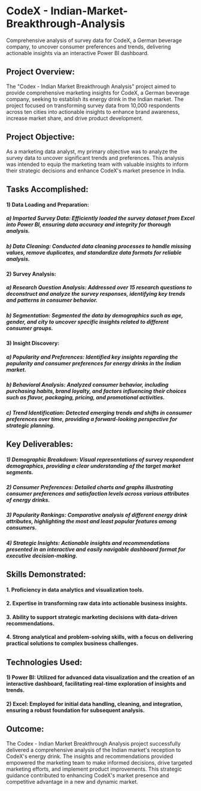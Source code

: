 # CodeX - Indian-Market-Breakthrough-Analysis
Comprehensive analysis of survey data for CodeX, a German beverage company, to uncover consumer preferences and trends, delivering actionable insights via an interactive Power BI dashboard.

## Project Overview:
The "Codex - Indian Market Breakthrough Analysis" project aimed to provide comprehensive marketing insights for CodeX, a German beverage company, seeking to establish its energy drink in the Indian market. The project focused on transforming survey data from 10,000 respondents across ten cities into actionable insights to enhance brand awareness, increase market share, and drive product development.

## Project Objective:
As a marketing data analyst, my primary objective was to analyze the survey data to uncover significant trends and preferences. This analysis was intended to equip the marketing team with valuable insights to inform their strategic decisions and enhance CodeX's market presence in India.

## Tasks Accomplished:

#### 1) Data Loading and Preparation:
##### a) Imported Survey Data: Efficiently loaded the survey dataset from Excel into Power BI, ensuring data accuracy and integrity for thorough analysis.
##### b) Data Cleaning: Conducted data cleaning processes to handle missing values, remove duplicates, and standardize data formats for reliable analysis.

#### 2) Survey Analysis:
##### a) Research Question Analysis: Addressed over 15 research questions to deconstruct and analyze the survey responses, identifying key trends and patterns in consumer behavior.
##### b) Segmentation: Segmented the data by demographics such as age, gender, and city to uncover specific insights related to different consumer groups.

#### 3) Insight Discovery:
##### a) Popularity and Preferences: Identified key insights regarding the popularity and consumer preferences for energy drinks in the Indian market.
##### b) Behavioral Analysis: Analyzed consumer behavior, including purchasing habits, brand loyalty, and factors influencing their choices such as flavor, packaging, pricing, and promotional activities.
##### c) Trend Identification: Detected emerging trends and shifts in consumer preferences over time, providing a forward-looking perspective for strategic planning.

## Key Deliverables:

##### 1) Demographic Breakdown: Visual representations of survey respondent demographics, providing a clear understanding of the target market segments.
##### 2) Consumer Preferences: Detailed charts and graphs illustrating consumer preferences and satisfaction levels across various attributes of energy drinks.
##### 3) Popularity Rankings: Comparative analysis of different energy drink attributes, highlighting the most and least popular features among consumers.
##### 4) Strategic Insights: Actionable insights and recommendations presented in an interactive and easily navigable dashboard format for executive decision-making.

## Skills Demonstrated:
#### 1. Proficiency in data analytics and visualization tools.
#### 2. Expertise in transforming raw data into actionable business insights.
#### 3. Ability to support strategic marketing decisions with data-driven recommendations.
#### 4. Strong analytical and problem-solving skills, with a focus on delivering practical solutions to complex business challenges.

## Technologies Used:
#### 1) Power BI: Utilized for advanced data visualization and the creation of an interactive dashboard, facilitating real-time exploration of insights and trends.
#### 2) Excel: Employed for initial data handling, cleaning, and integration, ensuring a robust foundation for subsequent analysis.

## Outcome:
The Codex - Indian Market Breakthrough Analysis project successfully delivered a comprehensive analysis of the Indian market's reception to CodeX's energy drink. The insights and recommendations provided empowered the marketing team to make informed decisions, drive targeted marketing efforts, and implement product improvements. This strategic guidance contributed to enhancing CodeX's market presence and competitive advantage in a new and dynamic market.
